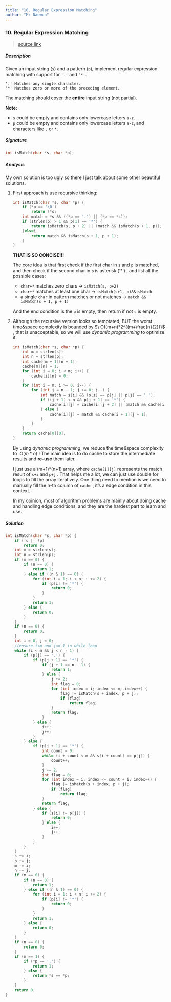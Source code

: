 ```yaml
---
title: "10. Regular Expression Matching"
author: "Mr Daemon"
---
```


### 10. Regular Expression Matching

> [source link](https://leetcode.com/problems/regular-expression-matching/)

##### Description

Given an input string (`s`) and a pattern (`p`), implement regular expression matching with support for `'.'` and `'*'`.

```
'.' Matches any single character.
'*' Matches zero or more of the preceding element.
```

The matching should cover the **entire** input string (not partial).

**Note:**

- `s` could be empty and contains only lowercase letters `a-z`.
- `p` could be empty and contains only lowercase letters `a-z`, and characters like `.` or `*`.

##### Signature

```c
int isMatch(char *s, char *p);
```

##### Analysis

My own solution is too ugly so there I just talk about some other beautiful solutions.

1. First approach is use recursive thinking:

   ```c
   int isMatch(char *s, char *p) {
       if (*p == '\0')
           return !*s;
       int match = *s && ((*p == '.') || (*p == *s));
       if (strlen(p) > 1 && p[1] == '*') {
           return isMatch(s, p + 2) || (match && isMatch(s + 1, p));
       }else{
           return match && isMatch(s + 1, p + 1);
       }
   }
   ```

   **THAT IS SO CONCISE!!!**

   The core idea is that first check if the first char in `s` and `p` is matched, and then check if the second char in `p` is asterisk (‘\*’) , and list all the possible cases:

   -  `char+*` matches zero chars -> `isMatch(s, p+2)`
   - `char+*` matches at least one char -> `isMatch(s+1, p)&&isMatch`
   - a single `char` in pattern matches or not matches -> `match && isMatch(s + 1, p + 1)`

    And the end condition is the `p` is empty, then return if not `s` is empty.
   
2. Although the recursive version looks so temptated, BUT the worst time&space complexity is bounded by $\ O((m+n)*2^{(m+\frac{n}{2})}$ , that is unacceptable, so we will use *dynamic programming* to optimize it.

   ``` c
   int isMatch(char *s, char *p) {
       int m = strlen(s);
       int n = strlen(p);
       int cache[m + 1][n + 1];
       cache[m][n] = 1;
       for (int i = 0; i < m; i++) {
           cache[i][n] = 0;
       }
       for (int i = m; i >= 0; i--) {
           for (int j = n - 1; j >= 0; j--) {
               int match = s[i] && (s[i] == p[j] || p[j] == '.');
               if ((j + 1) < n && p[j + 1] == '*') {
                   cache[i][j] = cache[i][j + 2] || (match && cache[i + 1][j]);
               } else {
                   cache[i][j] = match && cache[i + 1][j + 1];
               }
           }
       }
       return cache[0][0];
   }
   ```

   By using *dynamic programming*, we reduce the time&space complexity to $\ O(m*n)$ ! The main idea is to do cache to store the intermediate results and **re-use** them later.

   I just use a (m+1)*(n+1) array, where `cache[i][j]` represents the match result of `s+i` and `p+j` . That helps me a lot, we can just use double for loops to fill the array iteratively. One thing need to mention is we need to manually fill the n-th column of `cache` , it’s a edge condition in this context.

   In my opinion, most of algorithm problems are mainly about doing cache and handling edge conditions, and they are the hardest part to learn and use.

##### Solution

```c
int isMatch(char *s, char *p) {
    if (!s || !p)
        return 0;
    int m = strlen(s);
    int n = strlen(p);
    if (m == 0) {
        if (n == 0) {
            return 1;
        } else if ((n & 1) == 0) {
            for (int i = 1; i < n; i += 2) {
                if (p[i] != '*') {
                    return 0;
                }
            }
            return 1;
        } else {
            return 0;
        }
    }
    if (n == 0) {
        return 0;
    }
    int i = 0, j = 0;
    //ensure i<m and j<n-1 in while loop
    while (i < m && j < n - 1) {
        if (p[j] == '.') {
            if (p[j + 1] == '*') {
                if (j + 1 == n - 1) {
                    return 1;
                } else {
                    j += 2;
                    int flag = 0;
                    for (int index = i; index <= m; index++) {
                        flag |= isMatch(s + index, p + j);
                        if (flag)
                            return flag;
                    }
                    return flag;
                }
            } else {
                i++;
                j++;
            }
        } else {
            if (p[j + 1] == '*') {
                int count = 0;
                while (i + count < m && s[i + count] == p[j]) {
                    count++;
                }
                j += 2;
                int flag = 0;
                for (int index = i; index <= count + i; index++) {
                    flag |= isMatch(s + index, p + j);
                    if (flag)
                        return flag;
                }
                return flag;
            } else {
                if (s[i] != p[j]) {
                    return 0;
                } else {
                    i++;
                    j++;
                }
            }
        }
    }
    s += i;
    p += j;
    m -= i;
    n -= j;
    if (m == 0) {
        if (n == 0) {
            return 1;
        } else if ((n & 1) == 0) {
            for (int i = 1; i < n; i += 2) {
                if (p[i] != '*') {
                    return 0;
                }
            }
            return 1;
        } else {
            return 0;
        }
    }
    if (n == 0) {
        return 0;
    }
    if (m == 1) {
        if (*p == '.') {
            return 1;
        } else {
            return *s == *p;
        }
    }
    return 0;
}
```

